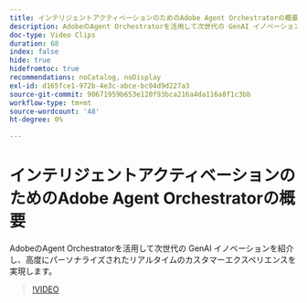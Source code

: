 ```yaml
---
title: インテリジェントアクティベーションのためのAdobe Agent Orchestratorの概要
description: AdobeのAgent Orchestratorを活用して次世代の GenAI イノベーションを紹介し、高度にパーソナライズされたリアルタイムのカスタマーエクスペリエンスを実現します。
doc-type: Video Clips
duration: 68
index: false
hide: true
hidefromtoc: true
recommendations: noCatalog, noDisplay
exl-id: d165fce1-972b-4e3c-abce-bc04d9d227a3
source-git-commit: 90671959b653e120f93bca216a4da116a8f1c3bb
workflow-type: tm+mt
source-wordcount: '48'
ht-degree: 0%

---
```


# インテリジェントアクティベーションのためのAdobe Agent Orchestratorの概要

AdobeのAgent Orchestratorを活用して次世代の GenAI イノベーションを紹介し、高度にパーソナライズされたリアルタイムのカスタマーエクスペリエンスを実現します。

<!-- 62_S653_3442539_67_introducing-adobes-agent-orchestrator-for-intelligent-activation -->
>[!VIDEO](https://video.tv.adobe.com/v/3458205/?learn=on&enablevpops=true)
